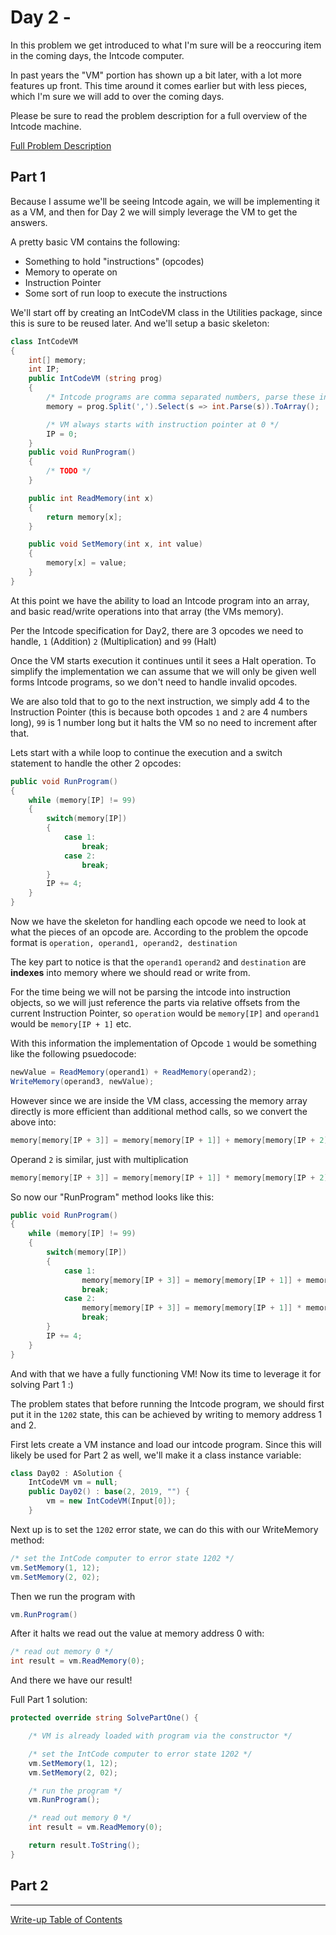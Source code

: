 ﻿# Day 2 - 

In this problem we get introduced to what I'm sure will be a reoccuring item in the coming days, the Intcode computer. 

In past years the "VM" portion has shown up a bit later, with a lot more features up front. This time around it comes earlier but with less pieces, which I'm sure we will add to over the coming days.

Please be sure to read the problem description for a full overview of the Intcode machine.

[Full Problem Description](https://adventofcode.com/2019/day/2)

## Part 1

Because I assume we'll be seeing Intcode again, we will be implementing it as a VM, and then for Day 2 we will simply leverage the VM to get the answers.

A pretty basic VM contains the following:

- Something to hold "instructions" (opcodes)
- Memory to operate on
- Instruction Pointer
- Some sort of run loop to execute the instructions

We'll start off by creating an IntCodeVM class in the Utilities package, since this is sure to be reused later. And we'll setup a basic skeleton:

```c#
class IntCodeVM
{
    int[] memory;
    int IP;
    public IntCodeVM (string prog)
    {
        /* Intcode programs are comma separated numbers, parse these into memory array */
        memory = prog.Split(',').Select(s => int.Parse(s)).ToArray();

        /* VM always starts with instruction pointer at 0 */
        IP = 0;
    }
    public void RunProgram()
    {
        /* TODO */
    }

    public int ReadMemory(int x)
    {
        return memory[x];
    }

    public void SetMemory(int x, int value)
    {
        memory[x] = value;
    }
}
```

At this point we have the ability to load an Intcode program into an array, and basic read/write operations into that array (the VMs memory).

Per the Intcode specification for Day2, there are 3 opcodes we need to handle, `1` (Addition) `2` (Multiplication) and `99` (Halt)

Once the VM starts execution it continues until it sees a Halt operation. To simplify the implementation we can assume that we will only be given well forms Intcode programs, so we don't need to handle invalid opcodes. 

We are also told that to go to the next instruction, we simply add 4 to the Instruction Pointer (this is because both opcodes `1` and `2` are 4 numbers long), `99` is 1 number long but it halts the VM so no need to increment after that.

Lets start with a while loop to continue the execution and a switch statement to handle the other 2 opcodes:

```c#
public void RunProgram()
{
    while (memory[IP] != 99)
    {
        switch(memory[IP])
        {
            case 1:
                break;
            case 2:
                break;
        }
        IP += 4;
    }
}
```

Now we have the skeleton for handling each opcode we need to look at what the pieces of an opcode are. According to the problem the opcode format is `operation, operand1, operand2, destination`

The key part to notice is that the `operand1` `operand2` and `destination` are **indexes** into memory where we should read or write from.

For the time being we will not be parsing the intcode into instruction objects, so we will just reference the parts via relative offsets from the current Instruction Pointer, so `operation` would be `memory[IP]` and `operand1` would be `memory[IP + 1]` etc.

With this information the implementation of Opcode `1` would be something like the following psuedocode:

```c#
newValue = ReadMemory(operand1) + ReadMemory(operand2);
WriteMemory(operand3, newValue);
```

However since we are inside the VM class, accessing the memory array directly is more efficient than additional method calls, so we convert the above into:

```c#
memory[memory[IP + 3]] = memory[memory[IP + 1]] + memory[memory[IP + 2]];
```

Operand `2` is similar, just with multiplication

```c#
memory[memory[IP + 3]] = memory[memory[IP + 1]] * memory[memory[IP + 2]];
```

So now our "RunProgram" method looks like this:

```c#
public void RunProgram()
{
    while (memory[IP] != 99)
    {
        switch(memory[IP])
        {
            case 1:
                memory[memory[IP + 3]] = memory[memory[IP + 1]] + memory[memory[IP + 2]];
                break;
            case 2:
                memory[memory[IP + 3]] = memory[memory[IP + 1]] * memory[memory[IP + 2]];
                break;
        }
        IP += 4;
    }
}
```

And with that we have a fully functioning VM! Now its time to leverage it for solving Part 1 :)

The problem states that before running the Intcode program, we should first put it in the `1202` state, this can be achieved by writing to memory address 1 and 2. 

First lets create a VM instance and load our intcode program. Since this will likely be used for Part 2 as well, we'll make it a class instance variable:

```c#
class Day02 : ASolution {
    IntCodeVM vm = null;
    public Day02() : base(2, 2019, "") {
        vm = new IntCodeVM(Input[0]);
    }
```

Next up is to set the `1202` error state, we can do this with our WriteMemory method:

```c#
/* set the IntCode computer to error state 1202 */
vm.SetMemory(1, 12);
vm.SetMemory(2, 02);
```

Then we run the program with 
```c#
vm.RunProgram()
```

 After it halts we read out the value at memory address 0 with:

```c#
/* read out memory 0 */
int result = vm.ReadMemory(0);
```

And there we have our result!

Full Part 1 solution:

```c#
protected override string SolvePartOne() {

    /* VM is already loaded with program via the constructor */

    /* set the IntCode computer to error state 1202 */
    vm.SetMemory(1, 12);
    vm.SetMemory(2, 02);

    /* run the program */
    vm.RunProgram();

    /* read out memory 0 */
    int result = vm.ReadMemory(0);

    return result.ToString(); 
}
```

## Part 2

------
[Write-up Table of Contents](../../../README.md)